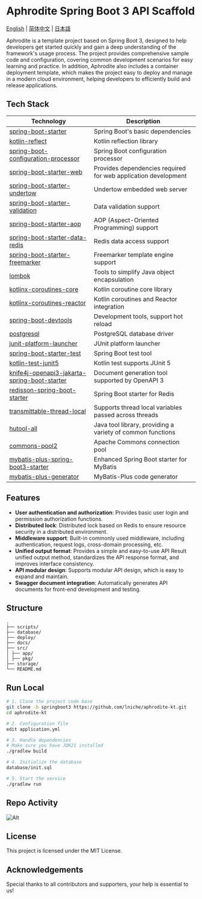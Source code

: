 # Aphrodite Spring Boot 3 API Scaffold

[English](README.md) | [简体中文](README-zh.md) | [日本語](README-jp.md)

Aphrodite is a template project based on Spring Boot 3, designed to help developers get started
quickly and gain a deep understanding of the framework's usage process. The project provides comprehensive sample code
and configuration, covering common development scenarios for easy learning and practice. In addition, Aphrodite also
includes a container deployment template, which makes the project easy to deploy and manage in a modern cloud
environment, helping developers to efficiently build and release applications.

## Tech Stack

| Technology                                                                                                                                       | Description                                                    |
|--------------------------------------------------------------------------------------------------------------------------------------------------|----------------------------------------------------------------|
| [spring-boot-starter](https://spring.io/projects/spring-boot)                                                                                    | Spring Boot's basic dependencies                               |
| [kotlin-reflect](https://kotlinlang.org/api/latest/jvm/stdlib/kotlin.reflect/)                                                                   | Kotlin reflection library                                      |
| [spring-boot-configuration-processor](https://docs.spring.io/spring-boot/docs/current/reference/html/boot-features-configuration-processor.html) | Spring Boot configuration processor                            |
| [spring-boot-starter-web](https://spring.io/projects/spring-boot)                                                                                | Provides dependencies required for web application development |
| [spring-boot-starter-undertow](https://spring.io/projects/spring-boot)                                                                           | Undertow embedded web server                                   |
| [spring-boot-starter-validation](https://spring.io/projects/spring-boot)                                                                         | Data validation support                                        |
| [spring-boot-starter-aop](https://spring.io/projects/spring-boot)                                                                                | AOP (Aspect-Oriented Programming) support                      |
| [spring-boot-starter-data-redis](https://spring.io/projects/spring-data-redis)                                                                   | Redis data access support                                      |
| [spring-boot-starter-freemarker](https://spring.io/projects/spring-boot)                                                                         | Freemarker template engine support                             |
| [lombok](https://projectlombok.org/)                                                                                                             | Tools to simplify Java object encapsulation                    |
| [kotlinx-coroutines-core](https://kotlinlang.org/docs/coroutines-overview.html)                                                                  | Kotlin coroutine core library                                  |
| [kotlinx-coroutines-reactor](https://kotlinlang.org/docs/coroutines-guide.html#reactor)                                                          | Kotlin coroutines and Reactor integration                      |
| [spring-boot-devtools](https://docs.spring.io/spring-boot/docs/current/reference/html/using.html#using-boot-devtools)                            | Development tools, support hot reload                          |
| [postgresql](https://jdbc.postgresql.org/)                                                                                                       | PostgreSQL database driver                                     |
| [junit-platform-launcher](https://junit.org/junit5/docs/current/user-guide/#overview-platform-launcher)                                          | JUnit platform launcher                                        |
| [spring-boot-starter-test](https://spring.io/projects/spring-boot)                                                                               | Spring Boot test tool                                          |
| [kotlin-test-junit5](https://kotlinlang.org/docs/junit-5.html)                                                                                   | Kotlin test supports JUnit 5                                   |
| [knife4j-openapi3-jakarta-spring-boot-starter](https://knife4j.github.io/knife4j/)                                                               | Document generation tool supported by OpenAPI 3                |
| [redisson-spring-boot-starter](https://github.com/redisson/redisson)                                                                             | Spring Boot starter for Redis                                  |
| [transmittable-thread-local](https://github.com/alibaba/transmittable-thread-local)                                                              | Supports thread local variables passed across threads          |
| [hutool-all](https://github.com/dromara/hutool)                                                                                                  | Java tool library, providing a variety of common functions     |
| [commons-pool2](https://commons.apache.org/proper/commons-pool/)                                                                                 | Apache Commons connection pool                                 |
| [mybatis-plus-spring-boot3-starter](https://mp.baomidou.com/)                                                                                    | Enhanced Spring Boot starter for MyBatis                       |
| [mybatis-plus-generator](https://mp.baomidou.com/guide/generator.html)                                                                           | MyBatis-Plus code generator                                    |

## Features

- **User authentication and authorization**: Provides basic user login and permission authorization functions.
- **Distributed lock**: Distributed lock based on Redis to ensure resource security in a distributed environment.
- **Middleware support**: Built-in commonly used middleware, including authentication, request logs, cross-domain
  processing, etc.
- **Unified output format**: Provides a simple and easy-to-use API Result unified output method, standardizes the API
  response format, and improves interface consistency.
- **API modular design**: Supports modular API design, which is easy to expand and maintain.
- **Swagger document integration**: Automatically generates API documents for front-end development and testing.

## Structure

```
.
├── scripts/
├── database/
├── deploy/
├── docs/
├── src/
│ ├── app/
│ ├── pkg/
├── storage/
└── README.md

```

## Run Local

```bash
# 1. Clone the project code base
git clone -b springboot3 https://github.com/lniche/aphrodite-kt.git
cd aphrodite-kt

# 2. Configuration file
edit application.yml

# 3. Handle dependencies
# Make sure you have JDK21 installed
./gradlew build

# 4. Initialize the database
database/init.sql

# 5. Start the service
./gradlew run
```

## Repo Activity

![Alt](https://repobeats.axiom.co/api/embed/8c4c3c37cf3d00a71bc527b1a0eee18d2f20f7b5.svg "Repobeats analytics image")

## License

This project is licensed under the MIT License.

## Acknowledgements

Special thanks to all contributors and supporters, your help is essential to us!
